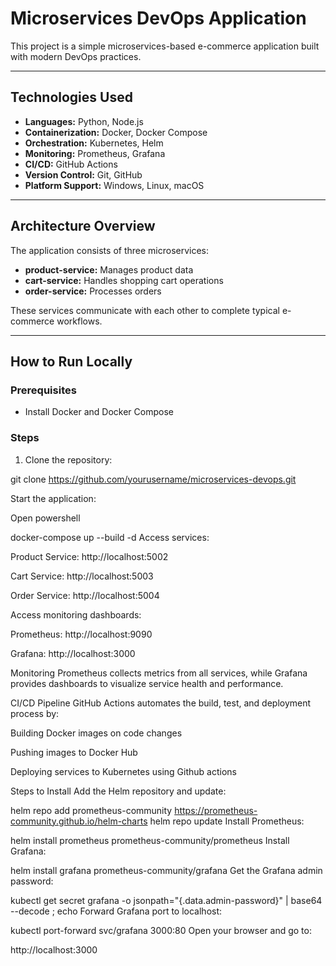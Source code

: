 # Microservices DevOps Application

This project is a simple microservices-based e-commerce application built with modern DevOps practices.

---

## Technologies Used

- **Languages:** Python, Node.js  
- **Containerization:** Docker, Docker Compose  
- **Orchestration:** Kubernetes, Helm  
- **Monitoring:** Prometheus, Grafana  
- **CI/CD:** GitHub Actions  
- **Version Control:** Git, GitHub  
- **Platform Support:** Windows, Linux, macOS  

---

## Architecture Overview

The application consists of three microservices:

- **product-service:** Manages product data  
- **cart-service:** Handles shopping cart operations  
- **order-service:** Processes orders  

These services communicate with each other to complete typical e-commerce workflows.

---

## How to Run Locally

### Prerequisites

- Install Docker and Docker Compose

### Steps

1. Clone the repository:

  
git clone https://github.com/yourusername/microservices-devops.git
   
Start the application:

Open powershell

docker-compose up --build -d
Access services:

Product Service: http://localhost:5002

Cart Service: http://localhost:5003

Order Service: http://localhost:5004

Access monitoring dashboards:

Prometheus: http://localhost:9090

Grafana: http://localhost:3000 

Monitoring
Prometheus collects metrics from all services, while Grafana provides dashboards to visualize service health and performance.

CI/CD Pipeline
GitHub Actions automates the build, test, and deployment process by:

Building Docker images on code changes

Pushing images to Docker Hub

Deploying services to Kubernetes using Github actions

Steps to Install
Add the Helm repository and update:

helm repo add prometheus-community https://prometheus-community.github.io/helm-charts
helm repo update
Install Prometheus:


helm install prometheus prometheus-community/prometheus
Install Grafana:


helm install grafana prometheus-community/grafana
Get the Grafana admin password:


kubectl get secret grafana -o jsonpath="{.data.admin-password}" | base64 --decode ; echo
Forward Grafana port to localhost:


kubectl port-forward svc/grafana 3000:80
Open your browser and go to:

http://localhost:3000
